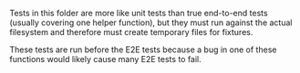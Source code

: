 Tests in this folder are more like unit tests than true end-to-end tests (usually covering one helper function), but they must run against the actual filesystem and therefore must create temporary files for fixtures.

These tests are run before the E2E tests because a bug in one of these functions would likely cause many E2E tests to fail.
